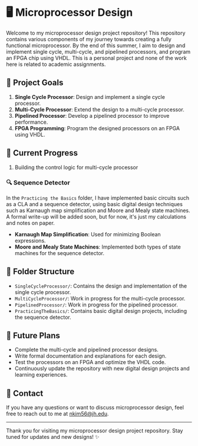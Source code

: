 # 🖥️ Microprocessor Design

Welcome to my microprocessor design project repository! This repository contains various components of my journey towards creating a fully functional microprocessor. By the end of this summer, I aim to design and implement single cycle, multi-cycle, and pipelined processors, and program an FPGA chip using VHDL. This is a personal project and none of the work here is related to academic assignments.

## 🎯 Project Goals

1. **Single Cycle Processor**: Design and implement a single cycle processor.
2. **Multi-Cycle Processor**: Extend the design to a multi-cycle processor.
3. **Pipelined Processor**: Develop a pipelined processor to improve performance.
4. **FPGA Programming**: Program the designed processors on an FPGA using VHDL.

## 🚀 Current Progress
1. Building the control logic for multi-cycle processor

### 🔍 Sequence Detector

In the `Practicing the Basics` folder, I have implemented basic circuits such as a CLA and a sequence detector, using basic digital design techniques such as Karnaugh map simplification and Moore and Mealy state machines. A formal write-up will be added soon, but for now, it's just my calculations and notes on paper.

- **Karnaugh Map Simplification**: Used for minimizing Boolean expressions.
- **Moore and Mealy State Machines**: Implemented both types of state machines for the sequence detector.

## 📁 Folder Structure

- `SingleCycleProcessor/`: Contains the design and implementation of the single cycle processor.
- `MultiCycleProcessor/`: Work in progress for the multi-cycle processor.
- `PipelinedProcessor/`: Work in progress for the pipelined processor.
- `PracticingTheBasics/`: Contains basic digital design projects, including the sequence detector.

## 📅 Future Plans

- Complete the multi-cycle and pipelined processor designs.
- Write formal documentation and explanations for each design.
- Test the processors on an FPGA and optimize the VHDL code.
- Continuously update the repository with new digital design projects and learning experiences.

## 📧 Contact

If you have any questions or want to discuss microprocessor design, feel free to reach out to me at nkim56@jh.edu.

---

Thank you for visiting my microprocessor design project repository. Stay tuned for updates and new designs! ✨
